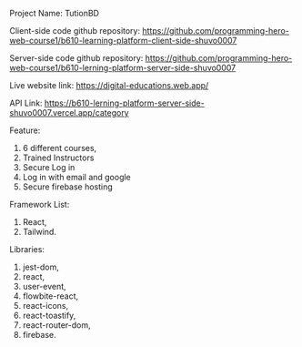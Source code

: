 Project Name: TutionBD

Client-side code github repository: https://github.com/programming-hero-web-course1/b610-learning-platform-client-side-shuvo0007

Server-side code github repository: https://github.com/programming-hero-web-course1/b610-lerning-platform-server-side-shuvo0007

Live website link: https://digital-educations.web.app/

API Link: https://b610-lerning-platform-server-side-shuvo0007.vercel.app/category

Feature: 
  1. 6 different courses, 
  2. Trained Instructors
  3. Secure Log in
  4. Log in with email and google
  5. Secure firebase hosting

Framework List:
  1. React, 
  2. Tailwind.

Libraries:
  1. jest-dom,
  2. react,
  3. user-event,
  4. flowbite-react,
  5. react-icons,
  6. react-toastify,
  7. react-router-dom,
  8. firebase.